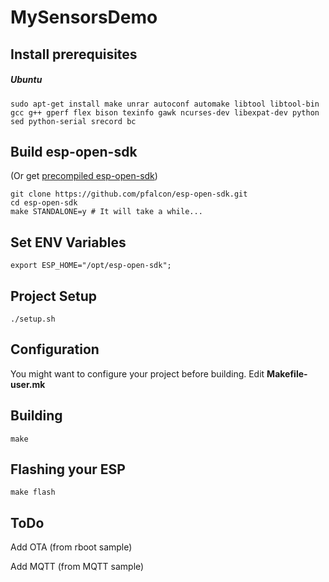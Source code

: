# MySensorsDemo

## Install prerequisites
##### Ubuntu
```shell
sudo apt-get install make unrar autoconf automake libtool libtool-bin gcc g++ gperf flex bison texinfo gawk ncurses-dev libexpat-dev python sed python-serial srecord bc
```

## Build esp-open-sdk
(Or get [precompiled esp-open-sdk](https://bintray.com/artifact/download/kireevco/generic/esp-open-sdk-linux-1.0.1.tar.gz))
```
git clone https://github.com/pfalcon/esp-open-sdk.git
cd esp-open-sdk
make STANDALONE=y # It will take a while...
```

## Set ENV Variables
```shell
export ESP_HOME="/opt/esp-open-sdk";
```

## Project Setup
```shell
./setup.sh
```

## Configuration
You might want to configure your project before building.
Edit **Makefile-user.mk**

## Building
```shell
make
```

## Flashing your ESP
```shell
make flash
```

## ToDo
Add OTA (from rboot sample)

Add MQTT (from MQTT sample)
